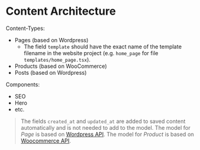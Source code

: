 # Content Architecture

Content-Types:
- Pages (based on Wordpress)
    - The field `template` should have the exact name of the template filename in the website project (e.g. `home_page` for file `templates/home_page.tsx`).
- Products (based on WooCommerce)
- Posts (based on Wordpress)

Components:
- SEO
- Hero
- etc.

> The fields `created_at` and `updated_at` are added to saved content automatically and is not needed to add to the model.
> The model for *Page* is based on [Wordpress API](https://developer.wordpress.org/rest-api/reference/pages/#create-a-page).
> The model for *Product* is based on [Woocommerce API](https://woocommerce.github.io/woocommerce-rest-api-docs/#product-properties).

